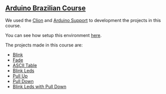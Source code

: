 ## [Arduino Brazilian Course](https://cursodearduino.net/)

We used the [Clion](https://www.jetbrains.com/pt-br/clion/) and [Arduino Support](https://plugins.jetbrains.com/plugin/11301-arduino-support) to development the projects in this course.

You can see how setup this environment [here](https://github.com/robsonoduarte/learn-arduino/tree/master/clion-arduino/example).


The projects made in this course are:

* [Blink](https://github.com/robsonoduarte/learn-arduino/tree/master/arduino-courses/arduino-brazilian-course/blink)
* [Fade](https://github.com/robsonoduarte/learn-arduino/tree/master/arduino-courses/arduino-brazilian-course/fade)
* [ASCII Table](https://github.com/robsonoduarte/learn-arduino/tree/master/arduino-courses/arduino-brazilian-course/asc2table)
* [Blink Leds](https://github.com/robsonoduarte/learn-arduino/tree/master/arduino-courses/arduino-brazilian-course/blink-leds)
* [Pull Up](https://github.com/robsonoduarte/learn-arduino/tree/master/arduino-courses/arduino-brazilian-course/pull-up)
* [Pull Down](https://github.com/robsonoduarte/learn-arduino/tree/master/arduino-courses/arduino-brazilian-course/pull-down)
* [Blink Leds with Pull Down](https://github.com/robsonoduarte/learn-arduino/tree/master/arduino-courses/arduino-brazilian-course/blink-leds-pull-up)
